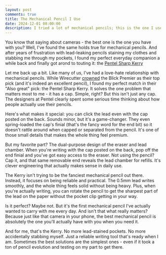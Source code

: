 ```yaml
---
layout: post
comments: true
title: The Mechanical Pencil I Use
date: 2024-12-01 08:00:00
description: I tried a lot of mechanical pencils; this is the one I use and why
---
```

You know that saying about cameras - the best one is the one you have with you? Well, I've found the same holds true for mechanical pencils. And after years of frustration with lead-leaking pencils staining my clothes and stabbing me through my pockets, I found my perfect everyday companion a while back and finally got arond to touting it: the [Pentel Sharp Kerry](https://www.amazon.com/Pentel-Mechanical-Pencil-Kerry-P1035-AD/dp/B0013NE3VA)

Let me back up a bit. Like many of us, I've had a love-hate relationship with mechanical pencils. While Wirecutter [crowned](https://www.nytimes.com/wirecutter/reviews/best-mechanical-pencils/) the Blick Premier as their top pick (and it's indeed an excellent pencil), I found my perfect match in their "Also great" pick: the Pentel Sharp Kerry. It solves the one problem that matters most to me - it has a cap. Simple, right? But this isn't just any cap. The designers at Pentel clearly spent some serious time thinking about how people actually use their pencils.

Here's what makes it special: you can click the lead even with the cap posted on the back. Sounds minor, but it's a game-changer. They even spring-loaded the cap's finial (that's the fancy word for the end bit) so it doesn't rattle around when capped or separated from the pencil. It's one of those small details that makes the whole thing feel premium.

But my favorite part? The dual-purpose design of the eraser and lead chamber. When you're writing with the cap posted on the back, pop off the end finial and you've got easy access to the eraser. Not using the pencil? Cap it, and that same removable end reveals the lead chamber for refills. It's clever engineering that actually makes sense in daily use.

The Kerry isn't trying to be the fanciest mechanical pencil out there. Instead, it focuses on being reliable and practical. The 0.5mm lead writes smoothly, and the whole thing feels solid without being heavy. Plus, when you're actually writing, you can rotate the pencil to get the sharpest part of the lead on the paper without the pocket clip getting in your way.

Is it perfect? Maybe not. But it's the first mechanical pencil I've actually wanted to carry with me every day. And isn't that what really matters? Because just like that camera in your phone, the best mechanical pencil is absolutely the one you'll actually have with you when you need it.

And for me, that's the Kerry. No more lead-stained pockets. No more accidentally stabbing myself. Just a reliable writing tool that's ready when I am. Sometimes the best solutions are the simplest ones - even if it took a ton of pencil evolution and testing on my part to get there.

